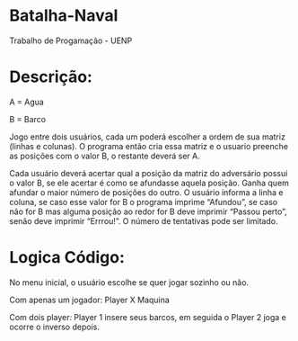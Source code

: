 # Batalha-Naval
Trabalho de Progamação - UENP

# Descrição:
A = Agua

B = Barco

Jogo entre dois usuários, cada um poderá escolher a ordem de sua matriz
(linhas e colunas). O programa então cria essa matriz e o usuario preenche
as posições com o valor B, o restante deverá ser A.

Cada usuário deverá acertar qual a posição da matriz do adversário possui o
valor B, se ele acertar é como se afundasse aquela posição. Ganha quem
afundar o maior número de posições do outro. O usuário informa a linha e
coluna, se caso esse valor for B o programa imprime “Afundou”, se caso não
for B mas alguma posição ao redor for B deve imprimir “Passou perto”, senão
deve imprimir “Errrou!”. O número de tentativas pode ser limitado.

# Logica Código:

No menu inicial, o usuário escolhe se quer jogar sozinho ou não.

Com apenas um jogador: 
    Player X Maquina

Com dois player:
    Player 1 insere seus barcos, em seguida o Player 2 joga e ocorre
    o inverso depois.